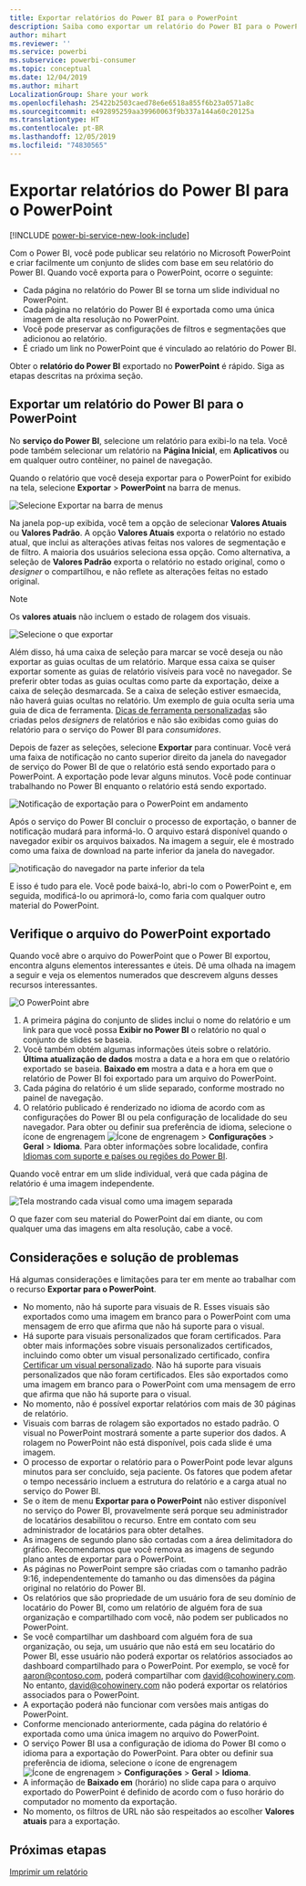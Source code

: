 ```yaml
---
title: Exportar relatórios do Power BI para o PowerPoint
description: Saiba como exportar um relatório do Power BI para o PowerPoint.
author: mihart
ms.reviewer: ''
ms.service: powerbi
ms.subservice: powerbi-consumer
ms.topic: conceptual
ms.date: 12/04/2019
ms.author: mihart
LocalizationGroup: Share your work
ms.openlocfilehash: 25422b2503caed78e6e6518a855f6b23a0571a8c
ms.sourcegitcommit: e492895259aa39960063f9b337a144a60c20125a
ms.translationtype: HT
ms.contentlocale: pt-BR
ms.lasthandoff: 12/05/2019
ms.locfileid: "74830565"
---
```

# <a name="export-reports-from-power-bi-to-powerpoint"></a>Exportar relatórios do Power BI para o PowerPoint

[!INCLUDE [power-bi-service-new-look-include](../includes/power-bi-service-new-look-include.md)]

Com o Power BI, você pode publicar seu relatório no Microsoft PowerPoint e criar facilmente um conjunto de slides com base em seu relatório do Power BI. Quando você exporta para o PowerPoint, ocorre o seguinte:

* Cada página no relatório do Power BI se torna um slide individual no PowerPoint.
* Cada página no relatório do Power BI é exportada como uma única imagem de alta resolução no PowerPoint.
* Você pode preservar as configurações de filtros e segmentações que adicionou ao relatório.
* É criado um link no PowerPoint que é vinculado ao relatório do Power BI.

Obter o **relatório do Power BI** exportado no **PowerPoint** é rápido. Siga as etapas descritas na próxima seção.

## <a name="export-your-power-bi-report-to-powerpoint"></a>Exportar um relatório do Power BI para o PowerPoint
No **serviço do Power BI**, selecione um relatório para exibi-lo na tela. Você pode também selecionar um relatório na **Página Inicial**, em **Aplicativos** ou em qualquer outro contêiner, no painel de navegação.

Quando o relatório que você deseja exportar para o PowerPoint for exibido na tela, selecione **Exportar** > **PowerPoint** na barra de menus.

![Selecione Exportar na barra de menus](media/end-user-powerpoint/power-bi-export.png)

Na janela pop-up exibida, você tem a opção de selecionar **Valores Atuais** ou **Valores Padrão**. A opção **Valores Atuais** exporta o relatório no estado atual, que inclui as alterações ativas feitas nos valores de segmentação e de filtro. A maioria dos usuários seleciona essa opção. Como alternativa, a seleção de **Valores Padrão** exporta o relatório no estado original, como o *designer* o compartilhou, e não reflete as alterações feitas no estado original.

> [!NOTE]
> Os **valores atuais** não incluem o estado de rolagem dos visuais.

![Selecione o que exportar](media/end-user-powerpoint/power-bi-current-values.png)
 
Além disso, há uma caixa de seleção para marcar se você deseja ou não exportar as guias ocultas de um relatório. Marque essa caixa se quiser exportar somente as guias de relatório visíveis para você no navegador. Se preferir obter todas as guias ocultas como parte da exportação, deixe a caixa de seleção desmarcada. Se a caixa de seleção estiver esmaecida, não haverá guias ocultas no relatório. Um exemplo de guia oculta seria uma guia de dica de ferramenta. [Dicas de ferramenta personalizadas](../desktop-tooltips.md) são criadas pelos *designers* de relatórios e não são exibidas como guias do relatório para o serviço do Power BI para *consumidores*. 

Depois de fazer as seleções, selecione **Exportar** para continuar. Você verá uma faixa de notificação no canto superior direito da janela do navegador de serviço do Power BI de que o relatório está sendo exportado para o PowerPoint. A exportação pode levar alguns minutos. Você pode continuar trabalhando no Power BI enquanto o relatório está sendo exportado.

![Notificação de exportação para o PowerPoint em andamento](media/end-user-powerpoint/power-bi-export-progress.png)

Após o serviço do Power BI concluir o processo de exportação, o banner de notificação mudará para informá-lo. O arquivo estará disponível quando o navegador exibir os arquivos baixados. Na imagem a seguir, ele é mostrado como uma faixa de download na parte inferior da janela do navegador.

![notificação do navegador na parte inferior da tela](media/end-user-powerpoint/power-bi-browsers.png)

E isso é tudo para ele. Você pode baixá-lo, abri-lo com o PowerPoint e, em seguida, modificá-lo ou aprimorá-lo, como faria com qualquer outro material do PowerPoint.

## <a name="check-out-your-exported-powerpoint-file"></a>Verifique o arquivo do PowerPoint exportado
Quando você abre o arquivo do PowerPoint que o Power BI exportou, encontra alguns elementos interessantes e úteis. Dê uma olhada na imagem a seguir e veja os elementos numerados que descrevem alguns desses recursos interessantes.

![O PowerPoint abre](media/end-user-powerpoint/power-bi-powerpoint.png)

1. A primeira página do conjunto de slides inclui o nome do relatório e um link para que você possa **Exibir no Power BI** o relatório no qual o conjunto de slides se baseia.
2. Você também obtém algumas informações úteis sobre o relatório. **Última atualização de dados** mostra a data e a hora em que o relatório exportado se baseia. **Baixado em** mostra a data e a hora em que o relatório de Power BI foi exportado para um arquivo do PowerPoint.
3. Cada página do relatório é um slide separado, conforme mostrado no painel de navegação. 
4. O relatório publicado é renderizado no idioma de acordo com as configurações do Power BI ou pela configuração de localidade do seu navegador. Para obter ou definir sua preferência de idioma, selecione o ícone de engrenagem ![Ícone de engrenagem](media/end-user-powerpoint/power-bi-settings-icon.png) > **Configurações** > **Geral** > **Idioma**. Para obter informações sobre localidade, confira [Idiomas com suporte e países ou regiões do Power BI](../supported-languages-countries-regions.md).


Quando você entrar em um slide individual, verá que cada página de relatório é uma imagem independente.

![Tela mostrando cada visual como uma imagem separada](media/end-user-powerpoint/power-bi-images.png)

O que fazer com seu material do PowerPoint daí em diante, ou com qualquer uma das imagens em alta resolução, cabe a você.

## <a name="considerations-and-troubleshooting"></a>Considerações e solução de problemas
Há algumas considerações e limitações para ter em mente ao trabalhar com o recurso **Exportar para o PowerPoint**.

* No momento, não há suporte para visuais de R. Esses visuais são exportados como uma imagem em branco para o PowerPoint com uma mensagem de erro que afirma que não há suporte para o visual.
* Há suporte para visuais personalizados que foram certificados. Para obter mais informações sobre visuais personalizados certificados, incluindo como obter um visual personalizado certificado, confira [Certificar um visual personalizado](../developer/power-bi-custom-visuals-certified.md). Não há suporte para visuais personalizados que não foram certificados. Eles são exportados como uma imagem em branco para o PowerPoint com uma mensagem de erro que afirma que não há suporte para o visual.
* No momento, não é possível exportar relatórios com mais de 30 páginas de relatório.
* Visuais com barras de rolagem são exportados no estado padrão. O visual no PowerPoint mostrará somente a parte superior dos dados. A rolagem no PowerPoint não está disponível, pois cada slide é uma imagem. 
* O processo de exportar o relatório para o PowerPoint pode levar alguns minutos para ser concluído, seja paciente. Os fatores que podem afetar o tempo necessário incluem a estrutura do relatório e a carga atual no serviço do Power BI.
* Se o item de menu **Exportar para o PowerPoint** não estiver disponível no serviço do Power BI, provavelmente será porque seu administrador de locatários desabilitou o recurso. Entre em contato com seu administrador de locatários para obter detalhes.
* As imagens de segundo plano são cortadas com a área delimitadora do gráfico. Recomendamos que você remova as imagens de segundo plano antes de exportar para o PowerPoint.
* As páginas no PowerPoint sempre são criadas com o tamanho padrão 9:16, independentemente do tamanho ou das dimensões da página original no relatório do Power BI.
* Os relatórios que são propriedade de um usuário fora de seu domínio de locatário do Power BI, como um relatório de alguém fora de sua organização e compartilhado com você, não podem ser publicados no PowerPoint.
* Se você compartilhar um dashboard com alguém fora de sua organização, ou seja, um usuário que não está em seu locatário do Power BI, esse usuário não poderá exportar os relatórios associados ao dashboard compartilhado para o PowerPoint. Por exemplo, se você for aaron@contoso.com, poderá compartilhar com david@cohowinery.com. No entanto, david@cohowinery.com não poderá exportar os relatórios associados para o PowerPoint.
* A exportação poderá não funcionar com versões mais antigas do PowerPoint.
* Conforme mencionado anteriormente, cada página do relatório é exportada como uma única imagem no arquivo do PowerPoint.
* O serviço Power BI usa a configuração de idioma do Power BI como o idioma para a exportação do PowerPoint. Para obter ou definir sua preferência de idioma, selecione o ícone de engrenagem ![Ícone de engrenagem](media/end-user-powerpoint/power-bi-settings-icon.png) > **Configurações** > **Geral** > **Idioma**.
* A informação de **Baixado em** (horário) no slide capa para o arquivo exportado do PowerPoint é definido de acordo com o fuso horário do computador no momento da exportação.
* No momento, os filtros de URL não são respeitados ao escolher **Valores atuais** para a exportação.

## <a name="next-steps"></a>Próximas etapas
[Imprimir um relatório](end-user-print.md)
